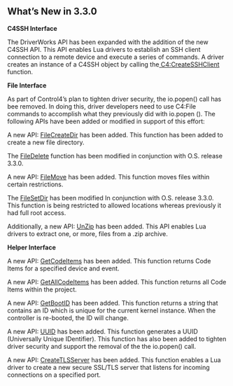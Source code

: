 
## What’s New in 3.3.0


**C4SSH Interface**

The DriverWorks API has been expanded with the addition of the new C4SSH API. This API enables Lua drivers to establish an SSH client connection to a remote device and execute a series of commands. A driver creates an instance of a C4SSH object by calling the[ C4:CreateSSHClient][1] function.



**File Interface**

As part of Control4’s plan to tighten driver security, the io.popen() call has bee removed. In doing this, driver developers need to use C4:File commands to accomplish what they previously did with io.popen (). The following APIs have been added or modified in support of this effort:

A new API: [FileCreateDir][2] has been added. This function has been added to create a new file directory. 

The [FileDelete][3] function has been modified in conjunction with O.S. release 3.3.0.  

A new API: [FileMove][4] has been added. This function moves files within certain restrictions.  

The [FileSetDir][5] has been modified In conjunction with O.S. release 3.3.0. This function is being restricted to allowed locations whereas previously it had full root access.

Additionally, a new API: [UnZip][6] has been added. This API enables Lua drivers to extract one, or more, files from a .zip archive.



**Helper Interface**

A new API: [GetCodeItems][7] has been added. This function returns Code Items for a specified device and event.

A new API: [GetAllCodeItems][8] has been added. This function returns all Code Items within the project.

A new API: [GetBootID][9] has been added. This function returns a string that contains an ID which is unique for the current kernel instance.  When the controller is re-booted, the ID will change.

A new API: [UUID][10] has been added. This function generates a UUID (Universally Unique IDentifier). This function has also been added to tighten driver security and support the removal of the the io.popen() call.

A new API: [CreateTLSServer][11] has been added. This function enables a Lua driver to create a new secure SSL/TLS server that listens for incoming connections on a specified port.

[1]:	https://snap-one.github.io/docs-driverworks-api/#createsshclient
[2]:	https://snap-one.github.io/docs-driverworks-api/#filecreatedir
[3]:	https://snap-one.github.io/docs-driverworks-api/#filedelete
[4]:	https://snap-one.github.io/docs-driverworks-api/#filemove
[5]:	https://snap-one.github.io/docs-driverworks-api/#filesetdir
[6]:	https://snap-one.github.io/docs-driverworks-api/#unzip
[7]:	https://snap-one.github.io/docs-driverworks-api/#getcodeitems
[8]:	https://snap-one.github.io/docs-driverworks-api/#getallcodeitems
[9]:	https://snap-one.github.io/docs-driverworks-api/#getbootid
[10]:	https://snap-one.github.io/docs-driverworks-api/#uuid
[11]:	https://snap-one.github.io/docs-driverworks-api/#createtlsserver